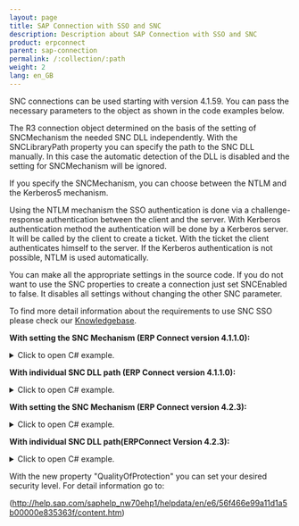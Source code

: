 ```yaml
---
layout: page
title: SAP Connection with SSO and SNC
description: Description about SAP Connection with SSO and SNC
product: erpconnect
parent: sap-connection
permalink: /:collection/:path
weight: 2
lang: en_GB
---
```



SNC connections can be used starting with version 4.1.59. You can pass the necessary parameters to the object as shown in the code examples below.

The R3 connection object determined on the basis of the setting of SNCMechanism the needed SNC DLL independently. With the SNCLibraryPath property you can specify the path to the SNC DLL manually. In this case the automatic detection of the DLL is disabled and the setting for SNCMechanism will be ignored.

If you specify the SNCMechanism, you can choose between the NTLM and the Kerberos5 mechanism. 

Using the NTLM mechanism the SSO authentication is done via a challenge-response authentication between the client and the server. With Kerberos authentication method the authentication will be done by a Kerberos server. It will be called by the client to create a ticket. With the ticket the client authenticates himself to the server. If the Kerberos authentication is not possible, NTLM is used automatically.

You can make all the appropriate settings in the source code. If you do not want to use the SNC properties to create a connection just set SNCEnabled to false. It disables all settings without changing the other SNC parameter. 

To find more detail information about the requirements to use SNC SSO please check our [Knowledgebase](https://my.theobald-software.com/index.php?/Knowledgebase/Article/View/7/67/authority-objects).

**With setting the SNC Mechanism (ERP Connect version 4.1.1.0):**

<details>
<summary>Click to open C# example.</summary>
{% highlight csharp %}


using (R3Connection con = new R3Connection()) 
{
con.Host = "duncan";
con.SystemNumber = 7;
con.Client = "800";
con.Language = "DE";
con.SNCPartnerName = "p:SAPServiceNSP@THEOBALD";
con.SNCMechanism = SNCMechanism.NTLM;
con.SNCEnabled = true;
con.Open();
// do something with con
}

{% endhighlight %}
</details>

**With individual SNC DLL path (ERP Connect version 4.1.1.0):**

<details>
<summary>Click to open C# example.</summary>
{% highlight csharp %}

using (R3Connection con = new R3Connection())
{
con.Host = "duncan";
con.SystemNumber = 7;
con.Client = "800";
con.Language = "DE";
con.SNCPartnerName = "p:SAPServiceNSP@THEOBALD";
con.SNCLibraryPath = @"C:\Windows\SysWOW64\sncgss32.dll";
con.SNCEnabled = true;
con.Open();
// do something with con
}


{% endhighlight %}
</details>

**With setting the SNC Mechanism (ERP Connect version 4.2.3):**

<details>
<summary>Click to open C# example.</summary>
{% highlight csharp %}


using (R3Connection con = new R3Connection())
{
con.Host = "duncan";
con.SystemNumber = 7;
con.Client = "800";
con.Language = "DE";
con.SNCSettings.Enabled = true;
con.SNCSettings.PartnerName = "p:SAPServiceNSP@THEOBALD";
con.SNCSettings.Mechanism = SNCMechanism.NTLM;
con.SNCSettings.QualityOfProtection = SNCQualityOfProtection.Maximum;
con.Open();
// do something with con
}

{% endhighlight %}
</details>


**With individual SNC DLL path(ERPConnect Version 4.2.3):**

<details>
<summary>Click to open C# example.</summary>
{% highlight csharp %}


using (R3Connection con = new R3Connection())
{
con.Host = "duncan";
con.SystemNumber = 7;
con.Client = "800";
con.Language = "DE";
con.SNCSettings.Enabled = true;
con.SNCSettings.PartnerName = "p:SAPServiceNSP@THEOBALD";
con.SNCSettings.LibraryPath = @"C:\Windows\SysWOW64\sncgss32.dll";
con.SNCSettings.QualityOfProtection = SNCQualityOfProtection.Maximum;
con.Open();
// do something with con
}

{% endhighlight %}
</details>


With the new property "QualityOfProtection"  you can set your desired security level. For detail information go to:

(http://help.sap.com/saphelp_nw70ehp1/helpdata/en/e6/56f466e99a11d1a5b00000e835363f/content.htm)
